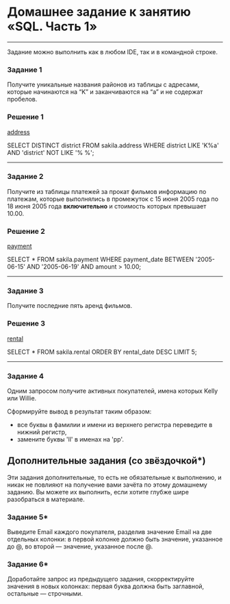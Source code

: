 # Домашнее задание к занятию «SQL. Часть 1»

---

Задание можно выполнить как в любом IDE, так и в командной строке.

### Задание 1

Получите уникальные названия районов из таблицы с адресами, которые начинаются на “K” и заканчиваются на “a” и не содержат пробелов.

### Решение 1
[address](https://github.com/sash3939/SQL-part1/assets/156709540/d563e2e3-cb5e-4bbd-be57-d63a66bf8ec8)

SELECT DISTINCT district
FROM sakila.address
WHERE district LIKE 'K%a' AND 'district' NOT LIKE '% %';

---

### Задание 2

Получите из таблицы платежей за прокат фильмов информацию по платежам, которые выполнялись в промежуток с 15 июня 2005 года по 18 июня 2005 года **включительно** и стоимость которых превышает 10.00.

### Решение 2
[payment](https://github.com/sash3939/SQL-part1/assets/156709540/1c51e235-427a-4b9a-b991-cd55d0c212e2)

SELECT *
FROM sakila.payment
WHERE payment_date BETWEEN '2005-06-15' AND '2005-06-19' AND amount > 10.00;

---

### Задание 3

Получите последние пять аренд фильмов.

### Решение 3
[rental](https://github.com/sash3939/SQL-part1/assets/156709540/1f07b7ec-9320-4902-870c-e6515749b8a2)

SELECT *
FROM sakila.rental ORDER BY rental_date DESC
LIMIT 5;

---

### Задание 4

Одним запросом получите активных покупателей, имена которых Kelly или Willie. 

Сформируйте вывод в результат таким образом:
- все буквы в фамилии и имени из верхнего регистра переведите в нижний регистр,
- замените буквы 'll' в именах на 'pp'.

## Дополнительные задания (со звёздочкой*)
Эти задания дополнительные, то есть не обязательные к выполнению, и никак не повлияют на получение вами зачёта по этому домашнему заданию. Вы можете их выполнить, если хотите глубже шире разобраться в материале.

### Задание 5*

Выведите Email каждого покупателя, разделив значение Email на две отдельных колонки: в первой колонке должно быть значение, указанное до @, во второй — значение, указанное после @.

### Задание 6*

Доработайте запрос из предыдущего задания, скорректируйте значения в новых колонках: первая буква должна быть заглавной, остальные — строчными.
